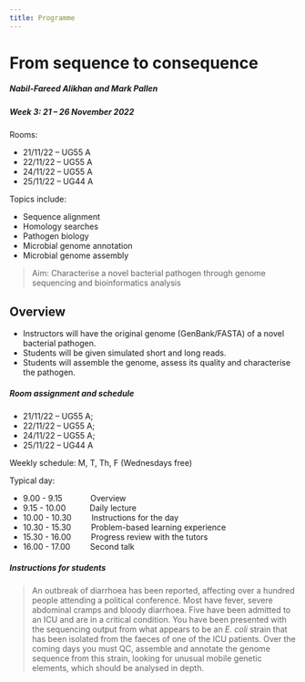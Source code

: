 ```yaml
---
title: Programme
---
```


# From sequence to consequence 

##### Nabil-Fareed Alikhan and Mark Pallen

##### Week 3: 21 – 26 November 2022

Rooms:
* 21/11/22 – UG55 A
* 22/11/22 – UG55 A        
* 24/11/22 – UG55 A
* 25/11/22 – UG44 A
  
Topics include:

* Sequence alignment
* Homology searches 
* Pathogen biology
* Microbial genome annotation
* Microbial genome assembly


> Aim: Characterise a novel bacterial pathogen through genome sequencing and bioinformatics analysis

## Overview

- Instructors will have the original genome (GenBank/FASTA) of a novel bacterial pathogen. 
- Students will be given simulated short and long reads.
- Students will assemble the genome, assess its quality and characterise the pathogen.

##### Room assignment and schedule

- 21/11/22 – UG55 A;
- 22/11/22 – UG55 A;
- 24/11/22 – UG55 A;
- 25/11/22 – UG44 A

Weekly schedule:
M, T, Th, F (Wednesdays free)

Typical day:
- 9.00 - 9.15       Overview
- 9.15 - 10.00      Daily lecture
- 10.00 - 10.30     Instructions for the day
- 10.30 - 15.30     Problem-based learning experience
- 15.30 - 16.00     Progress review with the tutors
- 16.00 - 17.00     Second talk


##### Instructions for students

> An outbreak of diarrhoea has been reported, affecting over a hundred people attending a political conference. Most have fever, severe abdominal cramps and bloody diarrhoea.  Five have been admitted to an ICU and are in a critical condition. You have been presented with the sequencing output from what appears to be an *E. coli* strain that has been isolated from the faeces of one of the ICU patients. Over the coming days you must QC, assemble and annotate the genome sequence from this strain, looking for unusual mobile genetic elements, which should be analysed in depth.
